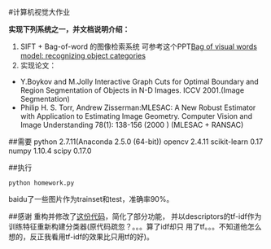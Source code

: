 #计算机视觉大作业

**实现下列系统之一，并文档说明介绍：**
1. SIFT + Bag-of-word 的图像检索系统
可参考这个PPT[Bag of visual words model: recognizing object categories](http://www.robots.ox.ac.uk/~az/icvss08_az_bow.pdf "Bag of visual words model: recognizing object categories")
2. 实现论文：
 - Y.Boykov and M.Jolly    Interactive Graph Cuts for Optimal Boundary and Region 
 Segmentation of Objects in N-D Images. ICCV 2001.(Image Segmentation)
 - Philip H. S. Torr, Andrew Zisserman:MLESAC: A New Robust Estimator with 
 Application to Estimating Image Geometry. Computer Vision and Image Understanding
  78(1): 138-156 (2000 ) (MLESAC + RANSAC)

##需要
python 2.7.11(Anaconda 2.5.0 (64-bit))
opencv 2.4.11
scikit-learn 0.17
numpy 1.10.4
scipy 0.17.0

##执行
```
python homework.py
```
baidu了一些图片作为trainset和test，准确率90%。

##感谢
重构并修改了[这份代码](https://github.com/bikz05/bag-of-words)，简化了部分功能，
并以descriptors的tf-idf作为训练特征重新构建分类器(原代码疏忽？。。。算了idf却只
用了tf。。。不知道他怎么想的，反正我看用tf-idf的效果比只用tf的好)。